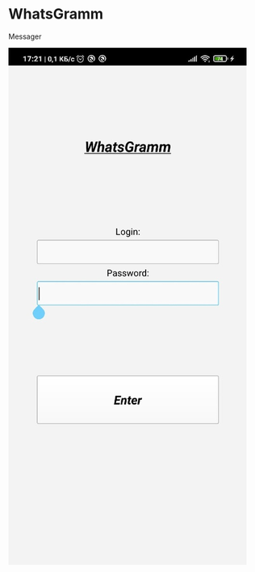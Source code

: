# WhatsGramm
Messager

![Иллюстрация к проекту](https://github.com/mrEscow/WhatsGramm/blob/master/images/First_Imagejpg.jpg)
